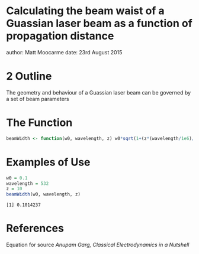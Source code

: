Calculating the beam waist of a Guassian laser beam as a function of propagation distance
========================================================
author: Matt Moocarme
date: 23rd August 2015

2 Outline
========================================================
The geometry and behaviour of a Guassian laser beam can be governed by a set of beam parameters

The Function
========================================================


```r
beamWidth <- function(w0, wavelength, z) w0*sqrt(1+(z*(wavelength/1e6)/(pi*w0^2))^2)
```

Examples of Use
========================================================


```r
w0 = 0.1
wavelength = 532
z = 10
beamWidth(w0, wavelength, z)
```

```
[1] 0.1014237
```

References
========================================================

Equation for source *Anupam Garg, Classical Electrodynamics in a Nutshell*

